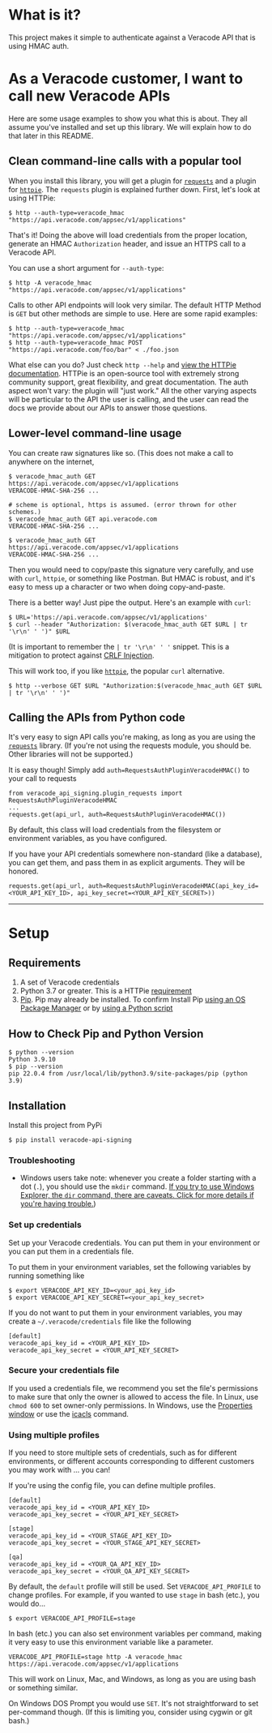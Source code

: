 # What is it?

This project makes it simple to authenticate against a Veracode API that is using HMAC auth.

# As a Veracode **customer**, I want to call new Veracode APIs

Here are some usage examples to show you what this is about. They all assume you've installed
and set up this library. We will explain how to do that later in this README.

## Clean command-line calls with a popular tool

When you install this library, you will get a plugin for [`requests`](http://docs.python-requests.org/en/latest/)
and a plugin for [`httpie`](https://github.com/jkbrzt/httpie). The `requests` plugin is explained
further down. First, let's look at using HTTPie:

    $ http --auth-type=veracode_hmac "https://api.veracode.com/appsec/v1/applications"

That's it! Doing the above will load credentials from the proper location,
generate an HMAC `Authorization` header, and issue an HTTPS call 
to a Veracode API. 

You can use a short argument for `--auth-type`:

    $ http -A veracode_hmac "https://api.veracode.com/appsec/v1/applications"
    
Calls to other API endpoints will look very similar. The default HTTP Method is `GET`
but other methods are simple to use. Here are some rapid examples:

    $ http --auth-type=veracode_hmac "https://api.veracode.com/appsec/v1/applications"
    $ http --auth-type=veracode_hmac POST "https://api.veracode.com/foo/bar" < ./foo.json

What else can you do? Just check `http --help` and
[view the HTTPie documentation](https://github.com/jkbrzt/httpie). 
HTTPie is an open-source tool with extremely strong community support, great flexibility,
and great documentation. The auth aspect won't vary: the plugin will "just work." All
the other varying aspects will be particular to the API the user is calling, and the user
can read the docs we provide about our APIs to answer those questions.

## Lower-level command-line usage

You can create raw signatures like so. (This does not make a call to anywhere on the internet,

    $ veracode_hmac_auth GET https://api.veracode.com/appsec/v1/applications
    VERACODE-HMAC-SHA-256 ...

    # scheme is optional, https is assumed. (error thrown for other schemes.)
    $ veracode_hmac_auth GET api.veracode.com
    VERACODE-HMAC-SHA-256 ...
    
    $ veracode_hmac_auth GET https://api.veracode.com/appsec/v1/applications
    VERACODE-HMAC-SHA-256 ...

Then you would need to copy/paste this signature very carefully, and use with `curl`,
`httpie`, or something like Postman. But HMAC is robust, and it's
easy to mess up a character or two when doing copy-and-paste.
 
There is a better way! Just pipe the output. Here's an example with `curl`:

    $ URL='https://api.veracode.com/appsec/v1/applications'
    $ curl --header "Authorization: $(veracode_hmac_auth GET $URL | tr '\r\n' ' ')" $URL

(It is important to remember the `| tr '\r\n' ' '` snippet. This is a mitigation to protect against
[CRLF Injection](http://www.veracode.com/security/crlf-injection). 

This will work too, if you like [`httpie`](https://github.com/jkbrzt/httpie), the popular
`curl` alternative.

    $ http --verbose GET $URL "Authorization:$(veracode_hmac_auth GET $URL | tr '\r\n' ' ')"
    
## Calling the APIs from Python code

It's very easy to sign API calls you're making, as long as you are using the 
[`requests`](http://docs.python-requests.org/en/latest/) library.
(If you're not using the requests module, you should be. Other libraries will not be supported.)


It is easy though! Simply add
`auth=RequestsAuthPluginVeracodeHMAC()` to your call to requests 

    from veracode_api_signing.plugin_requests import RequestsAuthPluginVeracodeHMAC
    ...
    requests.get(api_url, auth=RequestsAuthPluginVeracodeHMAC()) 

By default, this class will load credentials from the filesystem or environment variables,
as you have configured.

If you have your API credentials somewhere non-standard (like a database), you can get them,
and pass them in as explicit arguments. They will be honored.

    requests.get(api_url, auth=RequestsAuthPluginVeracodeHMAC(api_key_id=<YOUR_API_KEY_ID>, api_key_secret=<YOUR_API_KEY_SECRET>))
 

--------------------------------------

# Setup

## Requirements

1. A set of Veracode credentials
2. Python 3.7 or greater. This is a HTTPie  [requirement](https://github.com/httpie/httpie/blob/3.1.0/setup.py#L88)
3. [Pip](https://pip.pypa.io/en/latest/). Pip may already be installed. To confirm  Install Pip [using an OS Package Manager](https://pip.pypa.io/en/latest/installing.html#using-os-package-managers) 
   or by [using a Python script](https://pip.pypa.io/en/latest/installing.html#install-pip) 

## How to Check Pip and Python Version
	$ python --version
	Python 3.9.10
	$ pip --version
	pip 22.0.4 from /usr/local/lib/python3.9/site-packages/pip (python 3.9)
## Installation

Install this project from PyPi

    $ pip install veracode-api-signing

### Troubleshooting
 
- Windows users take note: whenever you create a folder starting with a dot (`.`), you should use the
`mkdir` command. [If you try to use Windows Explorer, the `dir` command, there are caveats.
 Click for more details if you're having trouble.](http://superuser.com/a/483763/122249))

### Set up credentials

Set up your Veracode credentials. You can put them in your environment or you can put them in a credentials
file.

To put them in your environment variables, set the following variables by running something like
 
    $ export VERACODE_API_KEY_ID=<your_api_key_id> 
    $ export VERACODE_API_KEY_SECRET=<your_api_key_secret> 

If you do not want to put them in your environment variables, you may create a `~/.veracode/credentials` file like
the following

    [default]
    veracode_api_key_id = <YOUR_API_KEY_ID>
    veracode_api_key_secret = <YOUR_API_KEY_SECRET>

### Secure your credentials file

If you used a credentials file, we recommend you set the file's permissions to 
make sure that only the owner is allowed to
access the file. In Linux, use `chmod 600` to set owner-only permissions. In Windows,
use the [Properties window](http://technet.microsoft.com/en-us/library/cc772196.aspx)
or use the [icacls](http://technet.microsoft.com/en-us/library/cc753525%28WS.10%29.aspx) command.

### Using multiple profiles

If you need to store multiple sets of credentials, such as for different environments,
or different accounts corresponding to different customers you may work with ... you can!

If you're using the config file, you can define multiple profiles.

    [default]
    veracode_api_key_id = <YOUR_API_KEY_ID>
    veracode_api_key_secret = <YOUR_API_KEY_SECRET>
    
    [stage]
    veracode_api_key_id = <YOUR_STAGE_API_KEY_ID>
    veracode_api_key_secret = <YOUR_STAGE_API_KEY_SECRET>

    [qa]
    veracode_api_key_id = <YOUR_QA_API_KEY_ID>
    veracode_api_key_secret = <YOUR_QA_API_KEY_SECRET>
    
By default, the `default` profile will still be used. Set `VERACODE_API_PROFILE` to change
profiles. For example, if you wanted to use `stage` in bash (etc.), you would do...

	$ export VERACODE_API_PROFILE=stage

In bash (etc.) you can also set environment variables per command, making it very easy
to use this environment variable like a parameter.

	VERACODE_API_PROFILE=stage http -A veracode_hmac https://api.veracode.com/appsec/v1/applications

This will work on Linux, Mac, and Windows, as long as you are using bash or something similar.

On Windows DOS Prompt you would use `SET`. It's not straightforward to set per-command though.
(If this is limiting you, consider using cygwin or git bash.)
